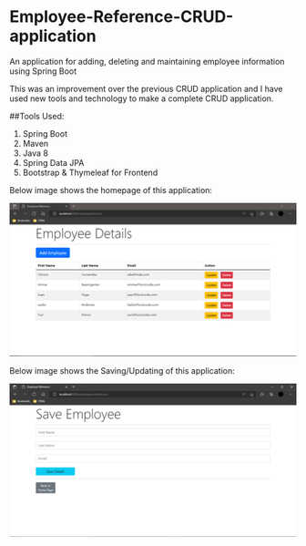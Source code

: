 # Employee-Reference-CRUD-application
An application for adding, deleting and maintaining employee information using Spring Boot

This was an improvement over the previous CRUD application and I have used new tools and technology to make a complete CRUD application.

##Tools Used:

1. Spring Boot
2. Maven
3. Java 8
4. Spring Data JPA
5. Bootstrap & Thymeleaf for Frontend


Below image shows the homepage of this application:

![Image](https://github.com/clinton1719/Employee-Reference-CRUD-application/blob/main/Home%20Page.PNG)

Below image shows the Saving/Updating of this application:

![Image](https://github.com/clinton1719/Employee-Reference-CRUD-application/blob/main/Save.PNG)


